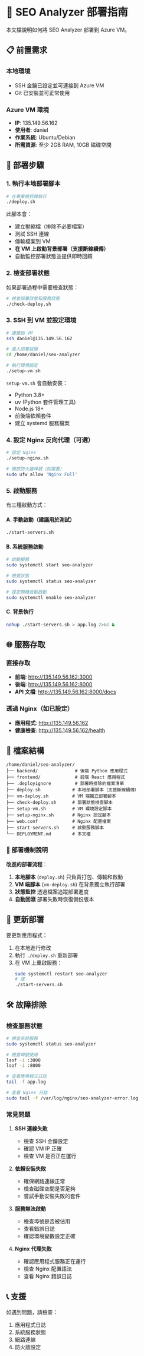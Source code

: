 # 🚀 SEO Analyzer 部署指南

本文檔說明如何將 SEO Analyzer 部署到 Azure VM。

## 📋 前置需求

### 本地環境
- SSH 金鑰已設定並可連接到 Azure VM
- Git 已安裝並可正常使用

### Azure VM 環境
- **IP**: 135.149.56.162
- **使用者**: daniel
- **作業系統**: Ubuntu/Debian
- **所需資源**: 至少 2GB RAM, 10GB 磁碟空間

## 🔧 部署步驟

### 1. 執行本地部署腳本

```bash
# 在專案根目錄執行
./deploy.sh
```

此腳本會：
- 建立壓縮檔（排除不必要檔案）
- 測試 SSH 連線
- 傳輸檔案到 VM
- **在 VM 上啟動背景部署（支援斷線續傳）**
- 自動監控部署狀態並提供即時回饋

### 2. 檢查部署狀態

如果部署過程中需要檢查狀態：

```bash
# 檢查部署狀態和服務狀態
./check-deploy.sh
```

### 3. SSH 到 VM 並設定環境

```bash
# 連接到 VM
ssh daniel@135.149.56.162

# 進入部署目錄
cd /home/daniel/seo-analyzer

# 執行環境設定
./setup-vm.sh
```

`setup-vm.sh` 會自動安裝：
- Python 3.8+
- uv (Python 套件管理工具)
- Node.js 18+
- 前後端依賴套件
- 建立 systemd 服務檔案

### 4. 設定 Nginx 反向代理（可選）

```bash
# 設定 Nginx
./setup-nginx.sh

# 開放防火牆埠號（如需要）
sudo ufw allow 'Nginx Full'
```

### 5. 啟動服務

有三種啟動方式：

#### A. 手動啟動（建議用於測試）
```bash
./start-servers.sh
```

#### B. 系統服務啟動
```bash
# 啟動服務
sudo systemctl start seo-analyzer

# 檢查狀態
sudo systemctl status seo-analyzer

# 設定開機自動啟動
sudo systemctl enable seo-analyzer
```

#### C. 背景執行
```bash
nohup ./start-servers.sh > app.log 2>&1 &
```

## 🌐 服務存取

### 直接存取
- **前端**: http://135.149.56.162:3000
- **後端**: http://135.149.56.162:8000
- **API 文檔**: http://135.149.56.162:8000/docs

### 透過 Nginx（如已設定）
- **應用程式**: http://135.149.56.162
- **健康檢查**: http://135.149.56.162/health

## 📁 檔案結構

```
/home/daniel/seo-analyzer/
├── backend/              # 後端 Python 應用程式
├── frontend/             # 前端 React 應用程式
├── .deployignore         # 部署時排除的檔案清單
├── deploy.sh            # 本地部署腳本（支援斷線續傳）
├── vm-deploy.sh         # VM 端獨立部署腳本
├── check-deploy.sh      # 部署狀態檢查腳本
├── setup-vm.sh          # VM 環境設定腳本
├── setup-nginx.sh       # Nginx 設定腳本
├── web.conf             # Nginx 配置檔案
├── start-servers.sh     # 啟動服務腳本
└── DEPLOYMENT.md        # 本文檔
```

### 🔄 部署機制說明

**改進的部署流程**：
1. **本地腳本** (`deploy.sh`) 只負責打包、傳輸和啟動
2. **VM 端腳本** (`vm-deploy.sh`) 在背景獨立執行部署
3. **狀態監控** 透過檔案追蹤部署進度
4. **自動回滾** 部署失敗時恢復備份版本

## 🔄 更新部署

要更新應用程式：

1. 在本地進行修改
2. 執行 `./deploy.sh` 重新部署
3. 在 VM 上重啟服務：
   ```bash
   sudo systemctl restart seo-analyzer
   # 或
   ./start-servers.sh
   ```

## 🛠️ 故障排除

### 檢查服務狀態
```bash
# 檢查系統服務
sudo systemctl status seo-analyzer

# 檢查埠號使用
lsof -i :3000
lsof -i :8000

# 查看應用程式日誌
tail -f app.log

# 查看 Nginx 日誌
sudo tail -f /var/log/nginx/seo-analyzer-error.log
```

### 常見問題

1. **SSH 連線失敗**
   - 檢查 SSH 金鑰設定
   - 確認 VM IP 正確
   - 檢查 VM 是否正在運行

2. **依賴安裝失敗**
   - 確保網路連線正常
   - 檢查磁碟空間是否足夠
   - 嘗試手動安裝失敗的套件

3. **服務無法啟動**
   - 檢查埠號是否被佔用
   - 查看錯誤日誌
   - 確認環境變數設定正確

4. **Nginx 代理失敗**
   - 確認應用程式服務正在運行
   - 檢查 Nginx 配置語法
   - 查看 Nginx 錯誤日誌

## 📞 支援

如遇到問題，請檢查：
1. 應用程式日誌
2. 系統服務狀態
3. 網路連線
4. 防火牆設定
